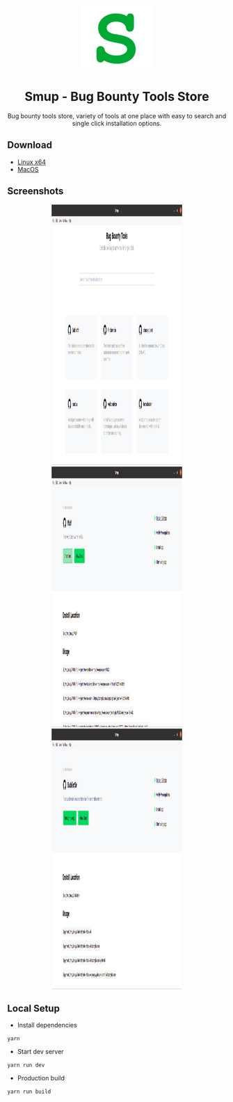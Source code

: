 <div align="center">

<img src="smup.png" height="150">

# Smup - Bug Bounty Tools Store

Bug bounty tools store, variety of tools at one place with easy to search and single click installation options.

</div>

## Download

- [Linux x64](https://www.dropbox.com/s/b3zjb7vms8mb1pj/smup_0.0.1_amd64.deb)
- [MacOS](https://www.dropbox.com/s/397mv3nak0yroa1/smup_0.0.1.dmg)


## Screenshots


<div align="center">
<img src="screenshots/1.png" height="600" width="300">
<img src="screenshots/2.png" height="600" width="300">
<img src="screenshots/3.png" height="600" width="300">
</div>



## Local Setup


- Install dependencies

```
yarn
```

- Start dev server

```
yarn run dev
```

- Production build

```
yarn run build
```

